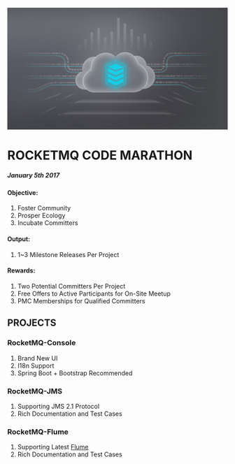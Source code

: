 ![Banner](doc/banner.jpg)
# ROCKETMQ CODE MARATHON
##### January 5th 2017

#### Objective:
1. Foster Community
1. Prosper Ecology
1. Incubate Committers

#### Output:
1. 1~3 Milestone Releases Per Project

#### Rewards:
1. Two Potential Committers Per Project
1. Free Offers to Active Participants for On-Site Meetup
1. PMC Memberships for Qualified Committers

## PROJECTS

### RocketMQ-Console
1. Brand New UI
1. I18n Support
1. Spring Boot + Bootstrap Recommended

### RocketMQ-JMS
1. Supporting JMS 2.1 Protocol
1. Rich Documentation and Test Cases


### RocketMQ-Flume
1. Supporting Latest [Flume](http://flume.apache.org/)
1. Rich Documentation and Test Cases